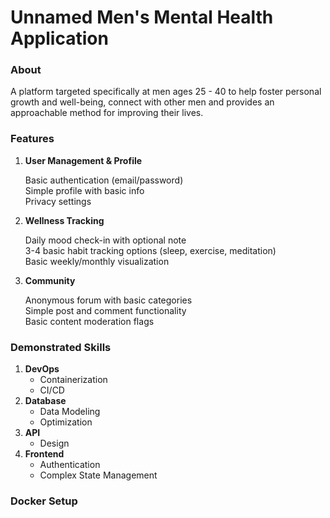 # Unnamed Men's Mental Health Application

### About

A platform targeted specifically at men ages 25 - 40 to help foster personal growth and well-being, connect with other men and provides an approachable method for improving their lives.

### Features

1. **User Management & Profile**

   Basic authentication (email/password)  
   Simple profile with basic info  
   Privacy settings

2. **Wellness Tracking**

   Daily mood check-in with optional note  
   3-4 basic habit tracking options (sleep, exercise, meditation)  
   Basic weekly/monthly visualization

3. **Community**

   Anonymous forum with basic categories  
   Simple post and comment functionality  
   Basic content moderation flags

### Demonstrated Skills

1. **DevOps**
   - Containerization
   - CI/CD
2. **Database**
   - Data Modeling
   - Optimization
3. **API**
   - Design
4. **Frontend**
   - Authentication
   - Complex State Management

### Docker Setup
